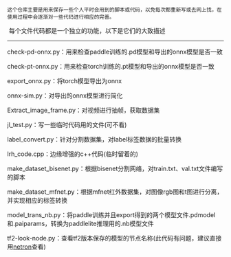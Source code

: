 ```python、C++
这个仓库主要是用来保存一些个人平时会用到的脚本或代码，以免每次都重新写或去网上找，在使用过程中会逐渐对一些代码进行相应的完善。
```

​	每个文件代码都是一个独立的功能，以下是它们的大致描述

------

check-pd-onnx.py：用来检查paddle训练的.pd模型和导出的onnx模型是否一致

check-pt-onnx.py：用来检查torch训练的.pt模型和导出的onnx模型是否一致

export_onnx.py：将torch模型导出为onnx

onnx-sim.py：对导出的onnx模型进行简化

Extract_image_frame.py：对视频进行抽帧，获取数据集

jl_test.py：写一些临时代码用的文件(可不看)

label_convert.py：针对分割数据集，对label标签数据的批量转换

lrh_code.cpp：边缘增强的c++代码(临时留着的)

make_dataset_bisenet.py：根据bisenet分割网络，对train.txt、val.txt文件编写的脚本

make_dataset_mfnet.py：根据mfnet红外数据集，对图像rgb图和t图进行分离，并实现相应的标签转换

model_trans_nb.py：将paddle训练并且export得到的两个模型文件.pdmodel和.paiparams，转换为paddlelite推理用的.nb模型文件

tf2-look-node.py：查看tf2版本保存的模型的节点名称(此代码有问题，建议直接用[netron](https://netron.app/)查看)